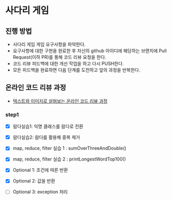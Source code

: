 # 사다리 게임
## 진행 방법
* 사다리 게임 게임 요구사항을 파악한다.
* 요구사항에 대한 구현을 완료한 후 자신의 github 아이디에 해당하는 브랜치에 Pull Request(이하 PR)를 통해 코드 리뷰 요청을 한다.
* 코드 리뷰 피드백에 대한 개선 작업을 하고 다시 PUSH한다.
* 모든 피드백을 완료하면 다음 단계를 도전하고 앞의 과정을 반복한다.

## 온라인 코드 리뷰 과정
* [텍스트와 이미지로 살펴보는 온라인 코드 리뷰 과정](https://github.com/nextstep-step/nextstep-docs/tree/master/codereview)


### step1
- [x] 람다실습1: 익명 클래스를 람다로 전환
- [x] 람다실습2: 람다를 활용해 중복 제거
- [x] map, reduce, filter 실습 1 : sumOverThreeAndDouble()
- [x] map, reduce, filter 실습 2 : printLongestWordTop100()
- [x] Optional 1: 조건에 따른 반환
- [x] Optional 2: 값을 반환
- [ ] Optional 3: exception 처리


